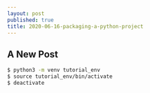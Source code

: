 ```yaml
---
layout: post
published: true
title: 2020-06-16-packaging-a-python-project
---
```

## A New Post

```bash
$ python3 -m venv tutorial_env
$ source tutorial_env/bin/activate
$ deactivate
```
